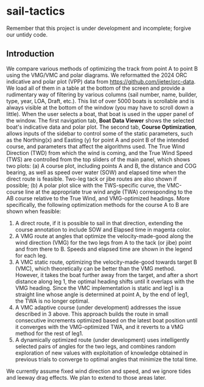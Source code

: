 # sail-tactics

Remember that this project is under development and incomplete; forgive our untidy code. 

## Introduction
We compare various methods of optimizing the track from point A to point B using the VMG/VMC and polar diagrams. 
We reformatted the 2024 ORC indicative and polar plot (VPP) data from https://github.com/jieter/orc-data. We load all of them in a table at the bottom of the screen and provide a rudimentary way of filtering by various columns (sail number, name, builder, type, year, LOA, Draft, etc.). This list of over 5000 boats is scrollable and is always visible at the bottom of the window (you may have to scroll down a little). When the user selects a boat, that boat is used in the upper panel of the window.
The first navigation tab, **Boat Data Viewer** shows the selected boat's indicative data and polar plot.
The second tab, **Course Optimization**, allows inputs of the sidebar to control some of the static parameters, such as the Northing(x) and Easting (y) for point A and point B of the intended course, and parameters that affect the algorithms used. The True Wind Direction (TWD) from which the wind is coming, and the True Wind Speed (TWS) are controlled from the top sliders of the main panel, which shows two plots: (a) A course plot, including points A and B, the distance and COG bearing, as well as speed over water (SOW) and elapsed time when the direct route is feasible. Two-leg tack or jibe routes are also shown if possible; (b) A polar plot slice with the TWS-specific curve, the VMC-course line at the appropriate true wind angle (TWA) corresponding to the AB course relative to the True Wind, and VMG-optimized headings.
More specifically, the following optimization methods for the course A to B are shown when feasible:
1. A direct route, if it is possible to sail in that direction, extending the course annotation to include SOW and Elapsed time in magenta color.
2. A VMG route at angles that optimize the velocity-made-good along the wind direction (VMG) for the two legs from A to the tack (or jibe) point and from there to B. Speeds and elapsed time are shown in the legend for each leg.
3. A VMC static route, optimizing the velocity-made-good towards target B (VMC), which theoretically can be better than the VMG method. However, it takes the boat further away from the target, and after a short distance along leg 1, the optimal heading shifts until it overlaps with the VMG heading. Since the VMC implementation is static and leg1 is a straight line whose angle is determined at point A, by the end of leg1, the TWA is no longer optimal.
4. A VMC adaptive course (under development) addresses the issue described in 3 above. This approach builds the route in small consecutive increments optimized based on the latest boat position until it converges with the VMG-optimized TWA, and it reverts to a VMG method for the rest of leg1.  
5. A dynamically optimized route (under development) uses intelligently selected pairs of angles for the two legs, and combines random exploration of new values with exploitation of knowledge obtained in previous trials to converge to optimal angles that minimize the total time.

We currently assume fixed wind direction and speed, and we ignore tides and leeway drag effects. We plan to extend to those areas later.

